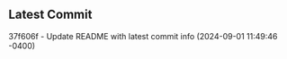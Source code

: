 
## Latest Commit
37f606f - Update README with latest commit info (2024-09-01 11:49:46 -0400) <Yunxi-Zhou>

